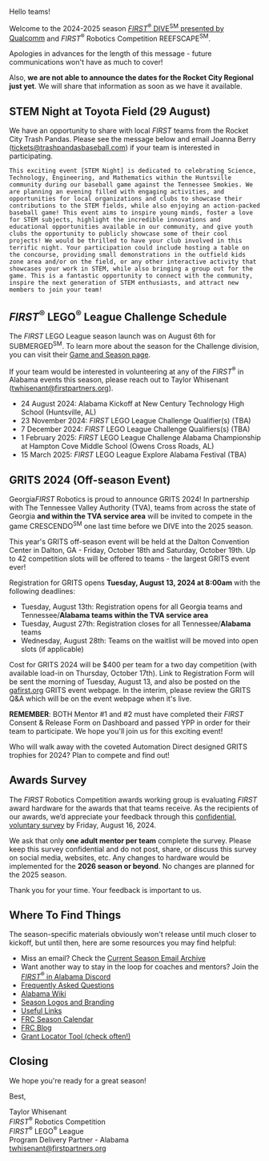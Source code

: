 Hello teams!

Welcome to the 2024-2025 season [*FIRST*<sup>&reg;</sup> DIVE<sup>SM</sup> presented by Qualcomm](https://www.youtube.com/watch?v=zM1wAo4eQzQ) and *FIRST*<sup>&reg;</sup> Robotics Competition REEFSCAPE<sup>SM</sup>.

Apologies in advances for the length of this message - future communications won't have as much to cover!

Also, **we are not able to announce the dates for the Rocket City Regional just yet**. We will share that information as soon as we have it available.

## STEM Night at Toyota Field (29 August)

We have an opportunity to share with local *FIRST* teams from the Rocket City Trash Pandas. Please see the message below and email Joanna Berry ([tickets@trashpandasbaseball.com](mailto:tickets@trashpandasbaseball.com)) if your team is interested in participating.

    This exciting event [STEM Night] is dedicated to celebrating Science, Technology, Engineering, and Mathematics within the Huntsville community during our baseball game against the Tennessee Smokies. We are planning an evening filled with engaging activities, and opportunities for local organizations and clubs to showcase their contributions to the STEM fields, while also enjoying an action-packed baseball game! This event aims to inspire young minds, foster a love for STEM subjects, highlight the incredible innovations and educational opportunities available in our community, and give youth clubs the opportunity to publicly showcase some of their cool projects! We would be thrilled to have your club involved in this terrific night. Your participation could include hosting a table on the concourse, providing small demonstrations in the outfield kids zone area and/or on the field, or any other interactive activity that showcases your work in STEM, while also bringing a group out for the game. This is a fantastic opportunity to connect with the community, inspire the next generation of STEM enthusiasts, and attract new members to join your team!


## *FIRST*<sup>&reg;</sup> LEGO<sup>&reg;</sup> League Challenge Schedule

The *FIRST* LEGO League season launch was on August 6th for SUBMERGED<sup>SM</sup>. To learn more about the season for the Challenge division, you can visit their [Game and Season page](https://www.firstinspires.org/resource-library/fll/challenge/challenge-and-resources).

If your team would be interested in volunteering at any of the *FIRST*<sup>&reg;</sup> in Alabama events this season, please reach out to Taylor Whisenant ([twhisenant@firstpartners.org](mailto:twhisenant@firstpartners.org)).

- 24 August 2024: Alabama Kickoff at New Century Technology High School (Huntsville, AL)
- 23 November 2024: *FIRST* LEGO League Challenge Qualifier(s) (TBA)
- 7 December 2024: *FIRST* LEGO League Challenge Qualifiers(s) (TBA)
- 1 February 2025: *FIRST* LEGO League Challenge Alabama Championship at Hampton Cove Middle School (Owens Cross Roads, AL)
- 15 March 2025: *FIRST* LEGO League Explore Alabama Festival (TBA)


## GRITS 2024 (Off-season Event)

Georgia*FIRST* Robotics is proud to announce GRITS 2024! In partnership with The Tennessee Valley Authority (TVA), teams from across the state of Georgia **and within the TVA service area** will be invited to compete in the game CRESCENDO<sup>SM</sup> one last time before we DIVE into the 2025 season. 
 
This year's GRITS off-season event will be held at the Dalton Convention Center in Dalton, GA - Friday, October 18th and Saturday, October 19th. Up to 42 competition slots will be offered to teams - the largest GRITS event ever!

Registration for GRITS opens **Tuesday, August 13, 2024 at 8:00am** with the following deadlines:
- Tuesday, August 13th:  Registration opens for all Georgia teams and Tennessee/**Alabama teams within the TVA service area**
- Tuesday, August 27th: Registration closes for all Tennessee/**Alabama** teams
- Wednesday, August 28th: Teams on the waitlist will be moved into open slots (if applicable)

Cost for GRITS 2024 will be $400 per team for a two day competition (with available load-in on Thursday, October 17th).
Link to Registration Form will be sent the morning of Tuesday, August 13, and also be posted on the [gafirst.org](https://gafirst.org/events/grits-2024) GRITS event webpage. In the interim, please review the GRITS Q&A which will be on the event webpage when it's live.


**REMEMBER**:
BOTH Mentor #1 and #2 must have completed their *FIRST* Consent & Release Form on Dashboard and passed YPP in order for their team to participate. We hope you'll join us for this exciting event!

Who will walk away with the coveted Automation Direct designed GRITS trophies for 2024?  Plan to compete and find out!


## Awards Survey

The *FIRST* Robotics Competition awards working group is evaluating *FIRST* award hardware for the awards that that teams receive. As the recipients of our awards, we’d appreciate your feedback through this [confidential, voluntary survey](https://www.surveymonkey.com/r/AwardHardware) by Friday, August 16, 2024. 

We ask that only **one adult mentor per team** complete the survey. Please keep this survey confidential and do not post, share, or discuss this survey on social media, websites, etc. Any changes to hardware would be implemented for the **2026 season or beyond**. No changes are planned for the 2025 season. 

Thank you for your time. Your feedback is important to us.


## Where To Find Things

The season-specific materials obviously won't release until much closer to kickoff, but until then, here are some resources you may find helpful:
- Miss an email? Check the [Current Season Email Archive](https://github.com/drewwhis/first-in-alabama/tree/main/first-robotics-competition/2024-2025/email-blasts)
- Want another way to stay in the loop for coaches and mentors? Join the [*FIRST*<sup>&reg;</sup> in Alabama Discord](https://discord.gg/XfurbWERQ8)
- [Frequently Asked Questions](https://github.com/drewwhis/first-in-alabama/wiki/Frequently-Asked-Questions)
- [Alabama Wiki](https://github.com/drewwhis/first-in-alabama/wiki)
- [Season Logos and Branding](https://info.firstinspires.org/free-season-content)
- [Useful Links](https://github.com/drewwhis/first-in-alabama/wiki/Useful-Links)
- [FRC Season Calendar](https://www.firstinspires.org/robotics/frc/calendar)
- [FRC Blog](https://community.firstinspires.org/topic/frc)
- [Grant Locator Tool (check often!)](https://www.firstinspires.org/robotics/team-grants)


## Closing

We hope you're ready for a great season!


Best,
<p>
  Taylor Whisenant<br />
  <i>FIRST</i><sup>&reg;</sup> Robotics Competition<br />
  <i>FIRST</i><sup>&reg;</sup> LEGO<sup>&reg;</sup> League<br />
  Program Delivery Partner - Alabama<br >
  <a href="mailto:twhisenant@firstpartners.org">twhisenant@firstpartners.org</a>
</p>